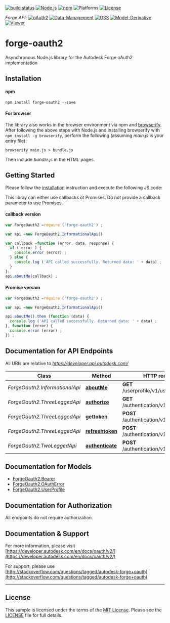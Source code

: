 
[![build status](https://api.travis-ci.org/cyrillef/models.autodesk.io.png)](https://travis-ci.org/cyrillef/models.autodesk.io)
[![Node.js](https://img.shields.io/badge/Node.js-5.11.1-blue.svg)](https://nodejs.org/)
[![npm](https://img.shields.io/badge/npm-3.9.3-blue.svg)](https://www.npmjs.com/)
![Platforms](https://img.shields.io/badge/platform-windows%20%7C%20osx%20%7C%20linux-lightgray.svg)
[![License](http://img.shields.io/:license-mit-blue.svg)](http://opensource.org/licenses/MIT)

*Forge API*:
[![oAuth2](https://img.shields.io/badge/oAuth2-v1-green.svg)](http://developer-autodesk.github.io/)
[![Data-Management](https://img.shields.io/badge/Data%20Management-v2-green.svg)](http://developer-autodesk.github.io/)
[![OSS](https://img.shields.io/badge/OSS-v2-green.svg)](http://developer-autodesk.github.io/)
[![Model-Derivative](https://img.shields.io/badge/Model%20Derivative-v2-green.svg)](http://developer-autodesk.github.io/)
[![Viewer](https://img.shields.io/badge/Forge%20Viewer-v2.10-green.svg)](http://developer-autodesk.github.io/)


# forge-oauth2
Asynchronous Node.js library for the Autodesk Forge oAuth2 implementation


## Installation

#### npm
```shell
npm install forge-oauth2 --save
```

#### For browser
The library also works in the browser environment via npm and [browserify](http://browserify.org/). After following
the above steps with Node.js and installing browserify with `npm install -g browserify`,
perform the following (assuming *main.js* is your entry file):

```shell
browserify main.js > bundle.js
```

Then include *bundle.js* in the HTML pages.


## Getting Started
Please follow the [installation](#installation) instruction and execute the following JS code:

This libray can either use callbacks ot Promises. Do not provide a callback parameter to use Promises.

#### callback version
```javascript
var ForgeOauth2 =require ('forge-oauth2') ;

var api =new ForgeOauth2.InformationalApi()

var callback =function (error, data, response) {
  if ( error ) {
    console.error (error) ;
  } else {
    console.log ('API called successfully. Returned data: ' + data) ;
  }
};
api.aboutMe(callback) ;

```

#### Promise version
```javascript
var ForgeOauth2 =require ('forge-oauth2') ;

var api =new ForgeOauth2.InformationalApi()

api.aboutMe().then (function (data) {
  console.log ('API called successfully. Returned data: ' + data) ;
}, function (error) {
  console.error (error) ;
}) ;

```


## Documentation for API Endpoints

All URIs are relative to *https://developer.api.autodesk.com/*

Class | Method | HTTP request | Description
------------ | ------------- | ------------- | -------------
*ForgeOauth2.InformationalApi* | [**aboutMe**](docs/InformationalApi.md#aboutMe) | **GET** /userprofile/v1/users/@me | GET users/@me
*ForgeOauth2.ThreeLeggedApi* | [**authorize**](docs/ThreeLeggedApi.md#authorize) | **GET** /authentication/v1/authorize | GET authorize
*ForgeOauth2.ThreeLeggedApi* | [**gettoken**](docs/ThreeLeggedApi.md#gettoken) | **POST** /authentication/v1/gettoken | POST gettoken
*ForgeOauth2.ThreeLeggedApi* | [**refreshtoken**](docs/ThreeLeggedApi.md#refreshtoken) | **POST** /authentication/v1/refreshtoken | POST refreshtoken
*ForgeOauth2.TwoLeggedApi* | [**authenticate**](docs/TwoLeggedApi.md#authenticate) | **POST** /authentication/v1/authenticate | POST authenticate



## Documentation for Models

 - [ForgeOauth2.Bearer](docs/Bearer.md)
 - [ForgeOauth2.OAuthError](docs/OAuthError.md)
 - [ForgeOauth2.UserProfile](docs/UserProfile.md)



## Documentation for Authorization

 All endpoints do not require authorization.



## Documentation & Support
For more information, please visit [https://developer.autodesk.com/en/docs/oauth/v2/](https://developer.autodesk.com/en/docs/oauth/v2/)

For support, please use [http://stackoverflow.com/questions/tagged/autodesk-forge+oauth](http://stackoverflow.com/questions/tagged/autodesk-forge+oauth)

--------

## License

This sample is licensed under the terms of the [MIT License](http://opensource.org/licenses/MIT). Please see the [LICENSE](LICENSE) file for full details.


